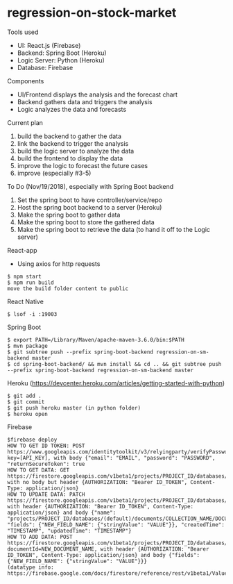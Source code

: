 # regression-on-stock-market

Tools used
* UI: React.js (Firebase)
* Backend: Spring Boot (Heroku)
* Logic Server: Python (Heroku)
* Database: Firebase

Components
- UI/Frontend displays the analysis and the forecast chart
- Backend gathers data and triggers the analysis
- Logic analyzes the data and forecasts


Current plan
1. build the backend to gather the data
2. link the backend to trigger the analysis
3. build the logic server to analyze the data
4. build the frontend to display the data
5. improve the logic to forecast the future cases
6. improve (especially #3-5)


To Do (Nov/19/2018), especially with Spring Boot backend
1. Set the spring boot to have controller/service/repo
2. Host the spring boot backend to a server (Heroku)
3. Make the spring boot to gather data
4. Make the spring boot to store the gathered data
5. Make the spring boot to retrieve the data (to hand it off to the Logic server)


React-app
* Using axios for http requests
```
$ npm start
$ npm run build
move the build folder content to public
```

React Native
```
$ lsof -i :19003
```

Spring Boot
```
$ export PATH=/Library/Maven/apache-maven-3.6.0/bin:$PATH
$ mvn package
$ git subtree push --prefix spring-boot-backend regression-on-sm-backend master
$ cd spring-boot-backend/ && mvn install && cd .. && git subtree push --prefix spring-boot-backend regression-on-sm-backend master
```

Heroku (https://devcenter.heroku.com/articles/getting-started-with-python)
```
$ git add .
$ git commit
$ git push heroku master (in python folder)
$ heroku open
```

Firebase
```
$firebase deploy
HOW TO GET ID TOKEN: POST https://www.googleapis.com/identitytoolkit/v3/relyingparty/verifyPassword?key=[API_KEY], with body {"email": "EMAIL", "password": "PASSWORD", "returnSecureToken": true
HOW TO GET DATA: GET https://firestore.googleapis.com/v1beta1/projects/PROJECT_ID/databases/(default)/documents/COLLECTION_NAME/DOCUMENT_NAME, with no body but header {AUTHORIZATION: "Bearer ID_TOKEN", Content-Type: application/json}
HOW TO UPDATE DATA: PATCH https://firestore.googleapis.com/v1beta1/projects/PROJECT_ID/databases/(default)/documents/COLLECTION_NAME/DOCUMENT_NAME, with header {AUTHORIZATION: "Bearer ID_TOKEN", Content-Type: application/json} and body {"name": "projects/PROJECT_ID/databases/(default)/documents/COLLECTION_NAME/DOCUMENT_NAME", "fields": {"NEW_FIELD_NAME": {"stringValue": "VALUE"}}, "createdTime": "TIMESTAMP", "updatedTime": "TIMESTAMP"}
HOW TO ADD DATA: POST https://firestore.googleapis.com/v1beta1/projects/PROJECT_ID/databases/(default)/documents/COLLECTION_NAME?documentId=NEW_DOCUMENT_NAME, with header {AUTHORIZATION: "Bearer ID_TOKEN", Content-Type: application/json} and body {"fields": {"NEW_FIELD_NAME": {"stringValue": "VALUE"}}}
(datatype info: https://firebase.google.com/docs/firestore/reference/rest/v1beta1/Value)
```
